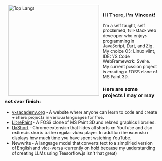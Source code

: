 <img align="left" hspace="12" width="300" src="https://github-readme-stats.vercel.app/api/top-langs/?username=vExcess&langs_count=10&cache=6" alt="Top Langs">

<h3>Hi There, I'm Vincent!</h3>
I'm a self taught, self proclaimed, full-stack web developer who enjoys programming in JavaScript, Dart, and Zig. My choice OS: Linux Mint, IDE: VS Code, WebFramework: Svelte. My current passion project is creating a FOSS clone of MS Paint 3D.

<h3>Here are some projects I may or may not ever finish:</h3>
<ul>
    <li><a href="https://vxsacademy.org/" target="_blank">vxsacademy.org</a> - A website where anyone can learn to code and create + share projects in various languages for free.</li>
    <li><a href="https://github.com/librepaint/" target="_blank">LibrePaint</a> - A FOSS clone of MS Paint 3D and related graphics libraries.</li>
    <li><a href="https://github.com/vExcess/UnShort" target="_blank">UnShort</a> - Chrome extension that hides all shorts on YouTube and also redirects shorts to the regular video player. In addition the extension displays how much time you have spent watching YouTube.</li>
    <li>Newwrite - A language model that converts text to a simplified version of English and vice-versa (currently on hold because my understanding of creating LLMs using Tensorflow.js isn't that great)</li>
</ul>
